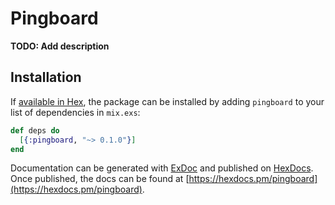 # Pingboard

**TODO: Add description**

## Installation

If [available in Hex](https://hex.pm/docs/publish), the package can be installed
by adding `pingboard` to your list of dependencies in `mix.exs`:

```elixir
def deps do
  [{:pingboard, "~> 0.1.0"}]
end
```

Documentation can be generated with [ExDoc](https://github.com/elixir-lang/ex_doc)
and published on [HexDocs](https://hexdocs.pm). Once published, the docs can
be found at [https://hexdocs.pm/pingboard](https://hexdocs.pm/pingboard).

